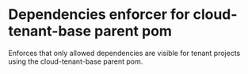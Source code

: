 <!-- Copyright Yahoo. Licensed under the terms of the Apache 2.0 license. See LICENSE in the project root. -->
<!-- Copyright Vespa.ai. Licensed under the terms of the Apache 2.0 license. See LICENSE in the project root. -->
# Dependencies enforcer for cloud-tenant-base parent pom

Enforces that only allowed dependencies are visible for tenant projects using the cloud-tenant-base parent pom.
